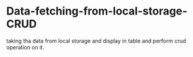 # Data-fetching-from-local-storage-CRUD
taking tha data from local storage and display in table and perform crud operation on it.
